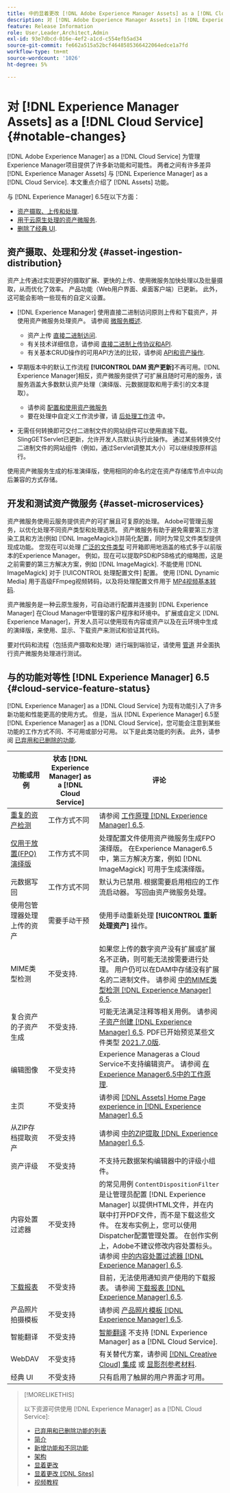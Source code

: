 ```yaml
---
title: 中的显着更改 [!DNL Adobe Experience Manager Assets] as a [!DNL Cloud Service]
description: 对 [!DNL Adobe Experience Manager Assets] in [!DNL Experience Manager] as a [!DNL Cloud Service] as compared to [!DNL Adobe Experience Manager] 6.5。
feature: Release Information
role: User,Leader,Architect,Admin
exl-id: 93e7dbcd-016e-4ef2-a1cd-c554efb5ad34
source-git-commit: fe662a515a52bcf4648585366422064edce1a7fd
workflow-type: tm+mt
source-wordcount: '1026'
ht-degree: 5%

---
```


# 对 [!DNL Experience Manager Assets] as a [!DNL Cloud Service] {#notable-changes}

[!DNL Adobe Experience Manager] as a [!DNL Cloud Service] 为管理Experience Manager项目提供了许多新功能和可能性。 两者之间有许多差异 [!DNL Experience Manager Assets] 与 [!DNL Experience Manager] as a [!DNL Cloud Service]. 本文重点介绍了 [!DNL Assets] 功能。

与 [!DNL Experience Manager] 6.5在以下方面：

* [资产摄取、上传和处理](#asset-ingestion).
* [用于云原生处理的资产微服务](#asset-microservices).
* [删除了经典 UI](#classic-ui).

## 资产摄取、处理和分发 {#asset-ingestion-distribution}

资产上传通过实现更好的摄取扩展、更快的上传、使用微服务加快处理以及批量摄取，从而优化了效率。 产品功能（Web用户界面、桌面客户端）已更新。 此外，这可能会影响一些现有的自定义设置。

* [!DNL Experience Manager] 使用直接二进制访问原则上传和下载资产，并使用资产微服务处理资产。 请参阅 [微服务概述](/help/assets/asset-microservices-overview.md).
   * 资产上传 [直接二进制访问](/help/assets/asset-microservices-overview.md#asset-upload-with-direct-binary-access).
   * 有关技术详细信息，请参阅 [直接二进制上传协议和API](/help/assets/developer-reference-material-apis.md#upload-binary).
   * 有关基本CRUD操作的可用API方法的比较，请参阅 [API和资产操作](/help/assets/developer-reference-material-apis.md#use-cases-and-apis).
*  早期版本中的默认工作流程 **[!UICONTROL DAM 资产更新]**&#x200B;不再可用。[!DNL Experience Manager]相反，资产微服务提供了可扩展且随时可用的服务，该服务涵盖大多数默认资产处理（演绎版、元数据提取和用于索引的文本提取）。
   * 请参阅 [配置和使用资产微服务](/help/assets/asset-microservices-configure-and-use.md)
   * 要在处理中自定义工作流步骤，请 [后处理工作流](/help/assets/asset-microservices-configure-and-use.md#post-processing-workflows) 中。

* 无需任何转换即可交付二进制文件的网站组件可以使用直接下载。 SlingGETServlet已更新，允许开发人员默认执行此操作。 通过某些转换交付二进制文件的网站组件（例如，通过Servlet调整其大小）可以继续按原样运行。

使用资产微服务生成的标准演绎版，使用相同的命名约定在资产存储库节点中以向后兼容的方式存储。

## 开发和测试资产微服务 {#asset-microservices}

资产微服务使用云服务提供资产的可扩展且可复原的处理。 Adobe可管理云服务，以优化处理不同资产类型和处理选项。 资产微服务有助于避免需要第三方渲染工具和方法(例如 [!DNL ImageMagick])并简化配置，同时为常见文件类型提供现成功能。 您现在可以处理 [广泛的文件类型](/help/assets/file-format-support.md) 可开箱即用地涵盖的格式多于以前版本的Experience Manager。 例如，现在可以提取PSD和PSB格式的缩略图，这是之前需要的第三方解决方案，例如 [!DNL ImageMagick]. 不能使用 [!DNL ImageMagick] 对于 [!UICONTROL 处理配置文件] 配置。 使用 [!DNL Dynamic Media] 用于高级FFmpeg视频转码，以及将处理配置文件用于 [MP4视频基本转码](/help/assets/manage-video-assets.md#transcode-video).

资产微服务是一种云原生服务，可自动进行配置并连接到 [!DNL Experience Manager] 在Cloud Manager中管理的客户程序和环境中。 扩展或自定义 [!DNL Experience Manager]，开发人员可以使用现有内容或资产以及在云环境中生成的演绎版，来使用、显示、下载资产来测试和验证其代码。

要对代码和流程（包括资产摄取和处理）进行端到端验证，请使用 [管道](/help/implementing/cloud-manager/configuring-pipelines/introduction-ci-cd-pipelines.md) 并全面执行资产微服务处理进行测试。

## 与的功能对等性 [!DNL Experience Manager] 6.5 {#cloud-service-feature-status}

[!DNL Experience Manager] as a [!DNL Cloud Service] 为现有功能引入了许多新功能和性能更高的使用方式。 但是，当从 [!DNL Experience Manager] 6.5至 [!DNL Experience Manager] as a [!DNL Cloud Service]，您可能会注意到某些功能的工作方式不同、不可用或部分可用。 以下是此类功能的列表。 此外，请参阅 [已弃用和已删除的功能](/help/release-notes/deprecated-removed-features.md).

| 功能或用例 | 状态 [!DNL Experience Manager] as a [!DNL Cloud Service] | 评论 |
|-----|-----|-----|
| [重复的资产检测](/help/assets/manage-digital-assets.md#detect-duplicate-assets) | 工作方式不同 | 请参阅 [工作原理 [!DNL Experience Manager] 6.5](https://experienceleague.adobe.com/docs/experience-manager-65/assets/managing/duplicate-detection.html). |
| [仅用于放置(FPO)演绎版](/help/assets/configure-fpo-renditions.md) | 工作方式不同 | 处理配置文件使用资产微服务生成FPO演绎版。 在Experience Manager6.5中，第三方解决方案，例如 [!DNL ImageMagick] 可用于生成演绎版。 |
| 元数据写回 | 工作方式不同 | 默认为已禁用. 根据需要启用相应的工作流启动器。 写回由资产微服务处理。 |
| 使用包管理器处理上传的资产 | 需要手动干预 | 使用手动重新处理 **[!UICONTROL 重新处理资产]** 操作。 |
| MIME类型检测 | 不受支持. | 如果您上传的数字资产没有扩展或扩展名不正确，则可能无法按需要进行处理。 用户仍可以在DAM中存储没有扩展名的二进制文件。 请参阅 [中的MIME类型检测 [!DNL Experience Manager] 6.5](https://experienceleague.adobe.com/docs/experience-manager-65/assets/administer/detect-asset-mime-type-with-tika.html). |
| 复合资产的子资产生成 | 不受支持. | 可能无法满足注释等相关用例。 请参阅 [子资产创建 [!DNL Experience Manager] 6.5](https://experienceleague.adobe.com/docs/experience-manager-65/assets/managing/managing-linked-subassets.html#generate-subassets). PDF已开始预览某些文件类型 [2021.7.0版](/help/release-notes/release-notes-cloud/release-notes-current.md). |
| 编辑图像 | 不受支持 | Experience Manageras a Cloud Service不支持编辑资产。 请参阅 [在Experience Manager6.5中的工作原理](https://experienceleague.adobe.com/docs/experience-manager-65/assets/managing/manage-assets.html#editing-images). |
| 主页 | 不受支持 | 请参阅 [[!DNL Assets] Home Page experience in [!DNL Experience Manager] 6.5](https://experienceleague.adobe.com/docs/experience-manager-65/assets/using/assets-home-page.html) |
| 从ZIP存档提取资产 | 不受支持 | 请参阅 [中的ZIP提取 [!DNL Experience Manager] 6.5](https://experienceleague.adobe.com/docs/experience-manager-65/assets/managing/manage-assets.html#extractzip). |
| 资产评级 | 不受支持 | 不支持元数据架构编辑器中的评级小组件。 |
| 内容处置过滤器 | 不受支持 | 的常见用例 `ContentDispositionFilter` 是让管理员配置 [!DNL Experience Manager] 以提供HTML文件，并在内联中打开PDF文件，而不是下载这些文件。 在发布实例上，您可以使用Dispatcher配置管理处置。 在创作实例上，Adobe不建议修改内容处置标头。 请参阅 [中的内容处置过滤器 [!DNL Experience Manager] 6.5](https://experienceleague.adobe.com/docs/experience-manager-65/administering/security/content-disposition-filter.html). |
| [下载报表](/help/assets/asset-reports.md) | 不受支持 | 目前，无法使用通知资产使用的下载报表。 请参阅 [下载报表 [!DNL Experience Manager] 6.5](https://experienceleague.adobe.com/docs/experience-manager-65/assets/administer/asset-reports.html). |
| 产品照片拍摄模板 | 不受支持 | 请参阅 [产品照片模板 [!DNL Experience Manager] 6.5](https://experienceleague.adobe.com/docs/experience-manager-65/authoring/projects/managing-product-information.html). |
| 智能翻译 | 不受支持 | [智能翻译](https://experienceleague.adobe.com/docs/experience-manager-learn/assets/translation/smart-translation-search-feature-video-use.html) 不支持 [!DNL Experience Manager] as a [!DNL Cloud Service]. |
| WebDAV | 不受支持 | 有关替代方案，请参阅 [[!DNL Creative Cloud] 集成](/help/assets/aem-cc-integration-best-practices.md) 或 [显影剂参考材料](/help/assets/developer-reference-material-apis.md). |
| 经典 UI | 不受支持 | 只有启用了触屏的用户界面才可用。 |

>[!MORELIKETHIS]
>
>以下资源可供使用 [!DNL Experience Manager] as a [!DNL Cloud Service]:
>
>* [已弃用和已删除功能的列表](/help/release-notes/deprecated-removed-features.md)
>* [简介](/help/overview/introduction.md)
>* [新增功能和不同功能](/help/overview/what-is-new-and-different.md)
>* [架构](/help/overview/architecture.md)
>* [显着更改](/help/release-notes/aem-cloud-changes.md)
>* [显着更改 [!DNL Sites]](/help/sites-cloud/sites-cloud-changes.md)
>* [视频教程](https://experienceleague.adobe.com/docs/experience-manager-learn/cloud-service/overview.html)


